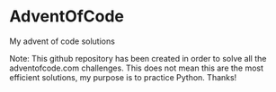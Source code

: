 # AdventOfCode
My advent of code solutions

Note: This github repository has been created in order to solve all the adventofcode.com challenges. This does not mean this are the most efficient solutions, my purpose is to practice Python. Thanks!